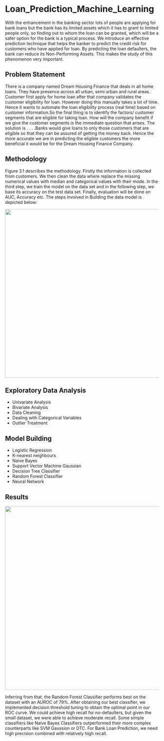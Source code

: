 # Loan_Prediction_Machine_Learning

With the enhancement in the banking sector lots of people are applying for bank loans but the bank has its limited assets which it has to grant to limited people only, so finding out to whom the loan can be granted,
which will be a safer option for the bank is a typical process. We introduce an effective prediction technique that helps the banker to predict the credit risk for customers who have applied for loan. By predicting the loan
defaulters, the bank can reduce its Non-Performing Assets. This makes the study of this phenomenon very important.

## Problem Statement
There is a company named Dream Housing Finance that deals in all home loans. They have presence across all urban, semi urban and rural areas. Customer first apply for home loan after that company validates the
customer eligibility for loan. However doing this manually takes a lot of time. Hence it wants to automate the loan eligibility process (real time) based on customer information.So the final thing is to identify the factors/
customer segments that are eligible for taking loan. How will the company benefit if we give the customer segments is the immediate question that arises. The solution is . . . .Banks would give loans to only those
customers that are eligible so that they can be assured of getting the money back. Hence the more accurate we are in predicting the eligible customers the more beneficial it would be for the Dream Housing Finance
Company.

## Methodology 

Figure 3.1 describes the methodology. Firstly the information is collected from customers. We then clean the data where replace the missing numerical values with median and categorical values with their mode. In the third step, we train the model on the data set and in the following step, we base its accuracy on the test data set. Finally, evaluation will be done on AUC, Accuracy etc. The steps involved in Building the data model is depicted below:

<p align="center">
  <img src="https://user-images.githubusercontent.com/61707225/130238417-642b2d88-889b-475a-a51d-e76da52a5571.PNG" width="550"/>
</p>

## Exploratory Data Analysis
 - Univariate Analysis
 - Bivariate Analysis 
 - Data Cleaning
 - Dealing with Categorical Variables
 - Outlier Treatment
 
## Model Building 
- Logistic Regression
- K-nearest neighbours
- Naive Bayes
- Support Vector Machine Gaussian
- Decision Tree Classifier
- Random Forest Classifier
- Neural Network

## Results

<p align="center">
  <img src="https://user-images.githubusercontent.com/61707225/130239775-4c744ef9-34ba-4f24-966a-402b0c71cc69.PNG" width="600"/>
</p>
Inferring from that, the Random Forest Classifier performs best on the dataset with an AUROC of 79%. After obtaining our best classifier, we implemented decision threshold tuning to obtain the optimal point in our ROC curve. We could achieve high recall for no-defaulters, but given the small dataset, we were able to
achieve moderate recall. Some simple classifiers like Naive Bayes Classifiers outperformed their more complex counterparts like SVM Gaussion or DTC. For Bank Loan Prediction, we need high precision combined with relatively high recall.
